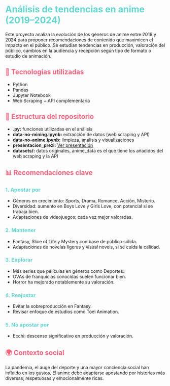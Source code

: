 <!DOCTYPE html>
<html lang="es">
<head>
  <meta charset="UTF-8">

</head>
<body>

  <h1 style="color:#66d7d1;">Análisis de tendencias en anime (2019–2024)</h1>

  <p>
    Este proyecto analiza la evolución de los géneros de anime entre 2019 y 2024 para proponer recomendaciones de contenido que maximicen el impacto en el público. 
    Se estudian tendencias en producción, valoración del público, cambios en la audiencia y recepción según tipo de formato o estudio de animación.
  </p>

  <h2 style="color:#ff637D;">🔧 Tecnologías utilizadas</h2>
  <ul>
    <li>Python</li>
    <li>Pandas</li>
    <li>Jupyter Notebook</li>
    <li>Web Scraping + API complementaria</li>
  </ul>

  <h2 style="color:#ff637D;">📁 Estructura del repositorio</h2>
  <ul>
    <li><strong>.py:</strong> funciones utilizadas en el análisis</li>
    <li><strong>data-no-mining.ipynb:</strong> extracción de datos (web scraping y API)</li>
    <li><strong>data-no-anime.ipynb:</strong> limpieza, análisis y visualizaciones</li>
    <li><strong>presentacion_prezi:</strong> <a href="https://prezi.com/view/OYETvZgYXblRRm50ONql/" target="_blank">Ver presentación</a></li>
    <li><strong>datasets/:</strong> datos originales, anime_data es el que tiene los añadidos del web scraping y la API </li>
  </ul>

  <h2 style="color:#ff637D;">📊 Recomendaciones clave</h2>

  <h3 style="color:#66d7d1;">1. Apostar por</h3>
  <ul>
    <li>Géneros en crecimiento: Sports, Drama, Romance, Acción, Misterio.</li>
    <li>Diversidad: aumento en Boys Love y Girls Love, con potencial si se trabaja bien.</li>
    <li>Adaptaciones de videojuegos: cada vez mejor valoradas.</li>
  </ul>

  <h3 style="color:#66d7d1;">2. Mantener</h3>
  <ul>
    <li>Fantasy, Slice of Life y Mystery con base de público sólida.</li>
    <li>Adaptaciones de novelas ligeras y visual novels, si se cuida la calidad.</li>
  </ul>

  <h3 style="color:#66d7d1;">3. Explorar</h3>
  <ul>
    <li>Más series que películas en géneros como Deportes.</li>
    <li>OVAs de franquicias conocidas suelen funcionar bien.</li>
    <li>Horror ha mejorado notablemente su valoración.</li>
  </ul>

  <h3 style="color:#66d7d1;">4. Reajustar</h3>
  <ul>
    <li>Evitar la sobreproducción en Fantasy.</li>
    <li>Revisar enfoque de estudios como Toei Animation.</li>
  </ul>

  <h3 style="color:#66d7d1;">5. No apostar por</h3>
  <ul>
    <li>Ecchi: descenso significativo en producción y valoración.</li>
  </ul>

  <h2 style="color:#ff637D;">🌍 Contexto social</h2>
  <p>
    La pandemia, el auge del deporte y una mayor conciencia social han influido en los gustos. 
    El anime debe adaptarse apostando por historias más diversas, respetuosas y emocionalmente ricas.
  </p>

</body>
</html>
